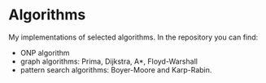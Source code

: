 # Algorithms
My implementations of selected algorithms.
In the repository you can find:
- ONP algorithm
- graph algorithms: Prima, Dijkstra, A*, Floyd-Warshall
- pattern search algorithms: Boyer-Moore and Karp-Rabin.

